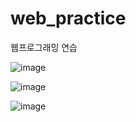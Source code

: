 # web_practice
웹프로그래밍 연습

![image](https://user-images.githubusercontent.com/72932028/142864868-90731509-9d6c-4b5f-8268-2acc7bdc6f0c.png)


![image](https://user-images.githubusercontent.com/72932028/142864411-153af497-d477-49ee-8a02-f2172ba71999.png)

![image](https://user-images.githubusercontent.com/72932028/142864422-13c1dd9d-a71f-4a22-b8aa-8a069553b511.png)

